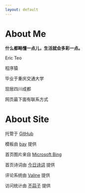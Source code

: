 ```yaml
---
layout: default
---
```

# About Me

**什么都略懂一点儿，生活就会多彩一点。**

Eric Teo

程序猿

毕业于重庆交通大学

现居四川成都

网页最下面有联系方式

# About Site

<p>
    托管于 <a href="https://github.com/zcteo/zcteo.github.io">GitHub</a>
</p>
<p>
    模板由 <a href="https://github.com/eliottvincent/bay">bay</a> 提供
</p>
<p>
    首页图片来自 <a href="https://cn.bing.com/">Microsoft Bing</a>
</p>
<p>
    首页诗词由 <a href="https://www.jinrishici.com/">今日诗词</a> 提供
</p>
<p>
    评论系统由 <a href="https://valine.js.org/">Valine</a> 提供
</p>
<p>
    访问统计由 <a href="http://busuanzi.ibruce.info/">不蒜子</a> 提供
</p>
